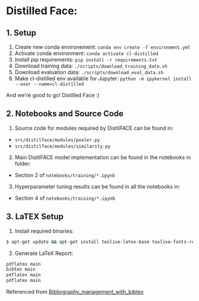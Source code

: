 # Distilled Face: 

## 1. Setup

1. Create new conda environement: `conda env create -f environment.yml`
2. Activate conda environment: `conda activate cl-distilled`
3. Install pip requirements: `pip install -r requirements.txt`
4. Download training data: `./scripts/download_training_data.sh`
5. Download evaluation data: `./scripts/download_eval_data.sh`
6. Make cl-distilled env available for Jupyter: `python -m ipykernel install --user --name=cl-distilled`

And we're good to go! Distilled Face :)


## 2. Notebooks and Source Code

1. Source code for modules required by DistilFACE can be found in:

- `src/distilface/modules/pooler.py`
- `src/distilface/modules/similarity.py`

2. Main DistilFACE model implementation can be found in the notebooks in folder:

- Section 2 of `notebooks/training/*.ipynb`

3. Hyperparameter tuning results can be found in all the notebooks in:

- Section 4 of `notebooks/training/*.ipynb`


## 3. LaTEX Setup

1. Install required binaries:

```bash
$ apt-get update && apt-get install texlive-latex-base texlive-fonts-recommended texlive-fonts-extra texlive-bibtex-extra
```

2. Generate LaTeX Report:

```bash
pdflatex main
bibtex main
pdflatex main
pdflatex main
```

Referenced from [Bibliography_management_with_bibtex](https://www.overleaf.com/learn/latex/Bibliography_management_with_bibtex)
